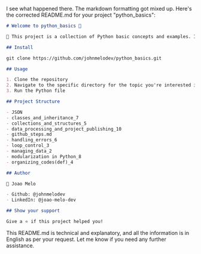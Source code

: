 I see what happened there. The markdown formatting got mixed up. Here's the corrected README.md for your project "python_basics":

```markdown
# Welcome to python_basics 👋

🐍 This project is a collection of Python basic concepts and examples. It aims to provide a solid foundation for anyone learning or using Python.

## Install

git clone https://github.com/johnmelodev/python_basics.git

## Usage

1. Clone the repository
2. Navigate to the specific directory for the topic you're interested in
3. Run the Python file

## Project Structure

- JSON
- classes_and_inheritance_7
- collections_and_structures_5
- data_processing_and_project_publishing_10
- github_steps.md
- handling_errors_6
- loop_control_3
- managing_data_2
- modularization in Python_8
- organizing_codes(def)_4

## Author

👤 Joao Melo

- Github: @johnmelodev
- LinkedIn: @joao-melo-dev

## Show your support

Give a ⭐️ if this project helped you!
```
This README.md is technical and explanatory, and all the information is in English as per your request. Let me know if you need any further assistance.
